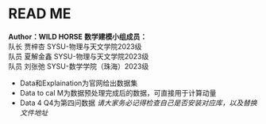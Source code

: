 # **READ ME**  
**Author：WILD HORSE**
**数学建模小组成员：**  
队长 贾梓杏 SYSU-物理与天文学院2023级   
队员 夏解金鑫 SYSU-物理与天文学院2023级  
队员 刘张弛 SYSU-数学学院（珠海）2023级  
- Data和Explaination为官网给出数据集
- Data to cal M为数据预处理完成后的数据，可直接用于计算动量
- Data 4 Q4为第四问数据
*请大家务必记得检查自己是否安装对应库，以及替换文件地址*
